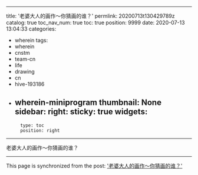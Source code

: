 
---
title: '老婆大人的画作～你猜画的谁？'
permlink: 20200713t130429789z
catalog: true
toc_nav_num: true
toc: true
position: 9999
date: 2020-07-13 13:04:33
categories:
- wherein
tags:
- wherein
- cnstm
- team-cn
- life
- drawing
- cn
- hive-193186
- wherein-miniprogram
thumbnail: None
sidebar:
    right:
        sticky: true
widgets:
    -
        type: toc
        position: right
---


老婆大人的画作～你猜画的谁？

- - -

This page is synchronized from the post: ['老婆大人的画作～你猜画的谁？'](https://steemit.com/@yellowbird/20200713t130429789z)
